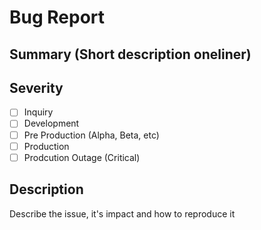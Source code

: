 # Bug Report

## Summary (Short description oneliner)

## Severity
- [ ] Inquiry 
- [ ] Development
- [ ] Pre Production (Alpha, Beta, etc)
- [ ] Production
- [ ] Prodcution Outage (Critical)

## Description 
Describe the issue, it's impact and how to reproduce it
